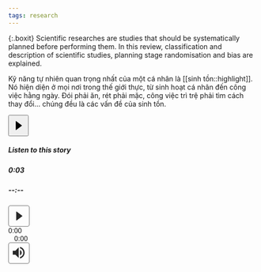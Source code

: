 ```yaml
---
tags: research
---
```

{:.boxit}
Scientific researches are studies that should be systematically planned before performing them. In this review, classification and description of scientific studies, planning stage randomisation and bias are explained.

Kỹ năng tự nhiên quan trọng nhất của một cá nhân là [[sinh tồn::highlight]]. Nó hiện diện ở mọi nơi trong thế giới thực, từ sinh hoạt cá nhân đến công việc hằng ngày. Đói phải ăn, rét phải mặc, công việc trì trệ phải tìm cách thay đổi... chúng đều là các vấn đề của sinh tồn. 

<div class="a b c"><div class="d e f g h i j k"></div><script>document.domain = document.domain;</script><script>window.PARSELY = window.PARSELY || {autotrack: false}</script><article class="meteredContent"><section class="fe ff fg fh ai fi do r"><div class="fj r"><div class="fk n p"><audio id="audio-player"><source src="https://cdn-audio-1.medium.com/9/b/6/9b6787c9dc5f/m4a/96.m4a"></audio><div class="n o am"><div class="fl r"><button class="fm fn fo fp do fq fr fs eh q ft fu bh fv fw fx" style="height: 43px;" ><svg width="25" height="25"><path d="M7 4v17.03a.5.5 0 0 0 .8.4l11.1-8.1a1 1 0 0 0 0-1.62L7.8 3.6A.5.5 0 0 0 7 4z"></path></svg></button></div><div class="n fy am"><h5 class="ar cl fz at eh">Listen to this story</h5><div class="n o"><div class="gj gk r gl"><h5 class="ar cl fz at aw">0:03</h5></div><div class="n ga o gb gc dg gd" id="audio-player-progress-bar"><div class="ge ei gf fc gg gh gi dg dh"></div></div><div class="gm gk r gn"><h5 class="ar cl fz at aw">--:--</h5></div></div></div></div></div></div></section><span class="r"></span></article></div>

<div class="audio green-audio-player">
    <div class="loading">
      <div class="spinner"></div>
    </div>
    <div class="play-pause-btn">  
<svg xmlns="http://www.w3.org/2000/svg" width="43" height="43" viewBox="0 0 25 25" style="padding: 8px; margin-right: 16px; border-color: rgba(117, 117, 117, 1); background: 0; border-radius: 4px; text-decoration: none; display: inline-block; border-style: solid; border-width: 1px; color: rgba(41, 41, 41, 1); box-sizing: border-box; appearance: button; cursor: default; box-sizing: border-box; border-image: initial; ">
<path fill="#292929" fill-rule="evenodd" d="M7 4v17.03a.5.5 0 0 0 .8.4l11.1-8.1a1 1 0 0 0 0-1.62L7.8 3.6A.5.5 0 0 0 7 4z" class="play-pause-icon" id="playPause"></path>
</svg>
    </div>
    <div class="controls">
      <span class="current-time" style="width: 28px; margin-right: 12px; font-family: 'Feed', sans-serif;" >0:00</span>
      <div class="slider" data-direction="horizontal">
        <div class="progress">
          <div class="pin" id="progress-pin" data-method="rewind"></div>
        </div>
      </div>
      <span class="total-time" style="width: 28px; margin-left: 12px; font-family: 'Feed', sans-serif;" >0:00</span>
    </div>
    <div class="volume">
      <div class="volume-btn">
<svg xmlns="http://www.w3.org/2000/svg" width="43" height="43" viewBox="0 0 25 25" style="padding: 8px; margin-right: 16px; border-color: rgba(117, 117, 117, 1); background: 0; border-radius: 4px; text-decoration: none; display: inline-block; border-style: solid; border-width: 1px; color: rgba(41, 41, 41, 1); box-sizing: border-box; appearance: button; cursor: default; box-sizing: border-box; border-image: initial; ">
<path fill="#292929" fill-rule="evenodd" d="M14.667 0v2.747c3.853 1.146 6.666 4.72 6.666 8.946 0 4.227-2.813 7.787-6.666 8.934v2.76C20 22.173 24 17.4 24 11.693 24 5.987 20 1.213 14.667 0zM18 11.693c0-2.36-1.333-4.386-3.333-5.373v10.707c2-.947 3.333-2.987 3.333-5.334zm-18-4v8h5.333L12 22.36V1.027L5.333 7.693H0z" id="speaker"/>
        </svg>
      </div>
      <div class="volume-controls hidden">
        <div class="slider" data-direction="vertical">
          <div class="progress">
            <div class="pin" id="volume-pin" data-method="changeVolume"></div>
          </div>
        </div>
      </div>
    </div>
    <audio crossorigin>
      <source src="https://s3-us-west-2.amazonaws.com/s.cdpn.io/355309/Swing_Jazz_Drum.mp3" type="audio/mpeg">
    </audio>
  </div>
